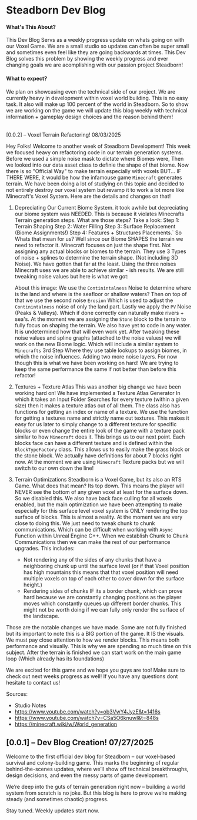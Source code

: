 # Steadborn Dev Blog

#### What's This About?

This Dev Blog Servs as a weekly progress update on whats going on with our Voxel Game. We are a small studio so updates can often be super small and sometimes even feel like they are going backwards at times. This Dev Blog solves this problem by showing the weekly progress and ever changing goals we are acomplishing with our passion project Steadborn!

#### What to expect?

We plan on showcasing even the technical side of our project. We are currently heavy in development within voxel world building. This is no easy task. It also will make up 100 percent of the world in Steadborn. So to show we are working on the game we will update this blog weekly with technical information + gameplay design choices and the reason behind them!

<div style="margin-top: 2rem;"s></div>

[0.0.2] – Voxel Terrain Refactoring! <span class="tag">08/03/2025</span>

Hey Folks! Welcome to another week of Steadborn Development! This week we focused heavy on refactoring code in our terrain generation systems. Before we used a simple noise mask to dictate where Biomes were, Then we looked into our data asset class to definie the shape of that biome. Now there is so "Official Way" to make terrain especially with voxels BUT... IF THERE WERE, it would be how the infamouse game `Minecraft` generates terrain. We have been doing a lot of studying on this topic and decided to not entirely destroy our voxel system but revamp it to work a lot more like Minecraft's Voxel System. Here are the details and changes on that!

1. Depreciating Our Current Biome System.
   it took awhile but depreciating our biome system was NEEDED. This is because it violates Minecrafts Terrain generation steps. What are those steps? Take a look:
   Step 1: Terrain Shaping
   Step 2: Water Filling
   Step 3: Surface Replacement (Biome Assignments!)
   Step 4: Features + Structures Placements.`
   So Whats that mean for us? Well since our Biome SHAPES the terrain we need to refactor it. Minecraft focuses on just the shape first. Not assigning any actual blocks or biomes to the terrain. They use 3 Types of noise + splines to determine the terrain shape. (Not including 3D Noise). We have gotten that far at the least. Using the three noises Minecraft uses we are able to achieve similar - ish results. We are still tweaking noise values but here is what we got:

   About this image: We use the `Continintalness` Noise to determine where is the land and where is the seafloor or shallow waters? Then on top of that we use the second noise `Erosion` Which is used to adjust the `Continintalness` noise of only the land part. Lastly we apply the `PV` Noise (Peaks & Valleys). Which if done correctly can naturally make rivers + sea's. At the moment we are assigning the `Stone` block to the terrain to fully focus on shaping the terrain. We also have yet to code in any water. It is undetermined how that will even work yet. After tweaking these noise values and spline graphs (attached to the noise values) we will work on the new Biome logic. Which will include a similar system to `Minecrafts` 3rd Step Where they use table lookups to assign biomes, in which the noise influences. Adding two more noise layers. For now though this is what we have been working on hard! We are trying to keep the same performance the same if not better than before this refactor!

2. Textures + Texture Atlas
   This was another big change we have been working hard on! We have implemented a Texture Atlas Generator In which it takes an Input Folder Searches for every texture (within a given size) then it makes a texture atlas out of all them. The class also has functions for getting an index or name of a texture. We use the function for getting a textures name and strictly name out textures. This makes it easy for us later to simply change to a different texture for specific blocks or even change the entire look of the game with a texture pack similar to how `Minecraft` does it.
   This brings us to our next point. Each blocks face can have a different texture and is defined within the `BlockTypeFactory` class. This allows us to easily make the grass block or the stone block. We actually have definitions for about 7 blocks right now. At the moment we are using `Minecraft` Texture packs but we will switch to our own down the line!

3. Terrain Optimizations
   Steadborn is a Voxel Game, but its also an RTS Game. What does that mean? Its top down. This means the player will NEVER see the bottom of any given voxel at least for the surface down. So we disabled this. We also have back face culling for all voxels enabled, but the main optimization we have been attempting to make especially for this surface level voxel system is ONLY rendering the top surface of blocks. This is almost a reality. At the moment we are very close to doing this. We just need to tweak chunk to chunk communications. Which can be difficult when working with `Async` Function within Unreal Engine C++. When we establish Chunk to Chunk Communications then we can make the rest of our performance upgrades. This includes:
   - Not rendering any of the sides of any chunks that have a neighboring chunk up until the surface level (or if that Voxel position has high mountains this means that that voxel position will need multiple voxels on top of each other to cover down for the surface height.)
   - Rendering sides of chunks IF its a border chunk, which can prove hard because we are constantly changing positions as the player moves which constantly queues up different border chunks. This might not be worth doing if we can fully only render the surface of the landscape.

Those are the notable changes we have made. Some are not fully finished but its important to note this is a BIG portion of the game. It IS the visuals. We must pay close attention to how we render blocks. This means both performance and visually. This is why we are spending so much time on this subject. After the terrain is finished we can start work on the main game loop (Which already has its foundations)

We are excited for this game and we hope you guys are too! Make sure to check out next weeks progress as well! If you have any questions dont hesitate to contact us!

Sources:

- Studio Notes
- https://www.youtube.com/watch?v=ob3VwY4JyzE&t=1416s
- https://www.youtube.com/watch?v=CSa5O6knuwI&t=848s
- https://minecraft.wiki/w/World_generation

## [0.0.1] – Dev Blog Creation! <span class="tag">07/27/2025</span>

Welcome to the first official dev blog for Steadborn – our voxel-based survival and colony-building game. This marks the beginning of regular behind-the-scenes updates, where we’ll show off technical breakthroughs, design decisions, and even the messy parts of game development.

We’re deep into the guts of terrain generation right now – building a world system from scratch is no joke. But this blog is here to prove we’re making steady (and sometimes chaotic) progress.

Stay tuned. Weekly updates start now.

